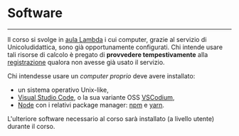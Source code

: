 # Software

---

Il corso si svolge in [aula Lambda](http://www.unimi.it/studenti/unicloud/97553.htm#par129318) i cui computer,
grazie al servizio di Unicoludidattica, sono già opportunamente configurati. Chi intende usare tali risorse di
calcolo è pregato di **provvedere tempestivamente** alla [registrazione](https://registrazione.unicloudidattica.unimi.it/) qualora non avesse già usato il servizio.

 Chi intendesse usare un *computer proprio* deve avere installato:

* un sistema operativo Unix-like,
* [Visual Studio Code](https://code.visualstudio.com/), o la sua variante OSS [VSCodium](https://github.com/VSCodium/vscodium),
* [Node](https://nodejs.org/en/) con i relativi package manager: [npm](https://www.npmjs.com/) e [yarn](https://yarnpkg.com/en/).

L'ulteriore software necessario al corso sarà installato (a livello utente) durante il corso.
